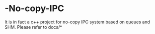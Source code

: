 # -No-copy-IPC
It is in fact a c++ project for no-copy IPC system based on queues and SHM.
Please refer to docs/*

